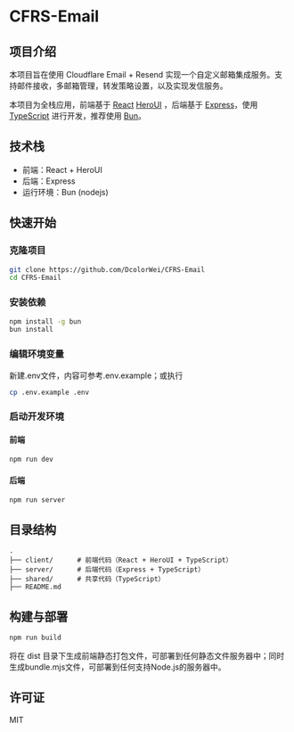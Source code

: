 # CFRS-Email

## 项目介绍
本项目旨在使用 Cloudflare Email + Resend 实现一个自定义邮箱集成服务。支持邮件接收，多邮箱管理，转发策略设置，以及实现发信服务。

本项目为全栈应用，前端基于 [React](https://react.dev/) [HeroUI](https://heroicons.com/) ，后端基于 [Express](https://expressjs.com/)，使用[TypeScript](https://www.typescriptlang.org/) 进行开发，推荐使用 [Bun](https://bun.sh/)。

## 技术栈

- 前端：React + HeroUI
- 后端：Express
- 运行环境：Bun (nodejs)

## 快速开始

### 克隆项目

```bash
git clone https://github.com/DcolorWei/CFRS-Email
cd CFRS-Email
```

### 安装依赖

```bash
npm install -g bun
bun install
```

### 编辑环境变量

新建.env文件，内容可参考.env.example；或执行
```bash
cp .env.example .env
```

### 启动开发环境

#### 前端

```bash
npm run dev
```

#### 后端

```bash
npm run server
```

## 目录结构

```
.
├── client/      # 前端代码（React + HeroUI + TypeScript）
├── server/      # 后端代码（Express + TypeScript）
├── shared/      # 共享代码（TypeScript）
├── README.md
```

## 构建与部署
```bash
npm run build
```
将在 dist 目录下生成前端静态打包文件，可部署到任何静态文件服务器中；同时生成bundle.mjs文件，可部署到任何支持Node.js的服务器中。


## 许可证

MIT